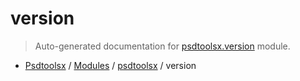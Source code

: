 # version

> Auto-generated documentation for [psdtoolsx.version](../../psdtoolsx/version.py) module.

- [Psdtoolsx](../README.md#psdtoolsx-index) / [Modules](../README.md#psdtoolsx-modules) / [psdtoolsx](index.md#psdtoolsx) / version
